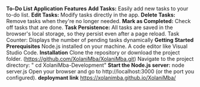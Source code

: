 **To-Do List Application**
**Features**
**Add Tasks:** Easily add new tasks to your to-do list.
**Edit Tasks:** Modify tasks directly in the app.
**Delete Tasks:** Remove tasks when they're no longer needed.
**Mark as Completed:** Check off tasks that are done.
**Task Persistence:** All tasks are saved in the browser's local storage, so they persist even after a page reload.
Task Counter: Displays the number of pending tasks dynamically
**Getting Started**
**Prerequisites**
Node.js installed on your machine.
A code editor like Visual Studio Code.
**Installation**
Clone the repository or download the project folder.
(https://github.com/XolaniMba/XolaniMba.git)
Navigate to the project directory: " cd XolaniMba-Development"
**Start the Node.js server:**
node server.js
Open your browser and go to http://localhost:3000 (or the port you configured).
**deploymant link**
https://xolanimba.github.io/XolaniMba/
